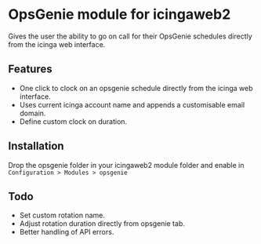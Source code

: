 # OpsGenie module for icingaweb2
Gives the user the ability to go on call for their OpsGenie schedules directly from the icinga web interface.

## Features
 - One click to clock on an opsgenie schedule directly from the icinga web interface.
 - Uses current icinga account name and appends a customisable email domain.
 - Define custom clock on duration.

## Installation
Drop the opsgenie folder in your icingaweb2 module folder and enable in `Configuration > Modules > opsgenie`

## Todo
 - Set custom rotation name.
 - Adjust rotation duration directly from opsgenie tab.
 - Better handling of API errors.

